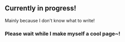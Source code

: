 ## Currently in progress!

Mainly because I don't know what to write!

### Please wait while I make myself a cool page~!
